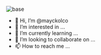 ![base](https://user-images.githubusercontent.com/105675698/207648885-ee915c71-446e-4149-b5ca-bc7a81871b08.jpg)

- 👋 Hi, I’m @mayckolco
- 👀 I’m interested in ...
- 🌱 I’m currently learning ...
- 💞️ I’m looking to collaborate on ...
- 📫 How to reach me ...

<!---
mayckolco/mayckolco is a ✨ special ✨ repository because its `README.md` (this file) appears on your GitHub profile.
You can click the Preview link to take a look at your changes.
--->

